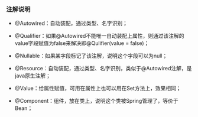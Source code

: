 ### 注解说明
- @Autowired：自动装配，通过类型、名字识别；
- @Qualifier：如果@Autowired不能唯一自动装配上属性，则通过该注解的value字段赋值为false来解决即@Qulifier(value = false)；
- @Nullable：如果某字段标记了该注解，说明这个字段可以为null；
- @Resource：自动装配，通过类型、名字识别，类似于@Autowired注解，是java原生注解；
- @Value：给属性赋值，可用在属性上也可以用在Set方法上，效果相同；

- @Component：组件，放在类上，说明这个类被Spring管理了，等价于Bean；

